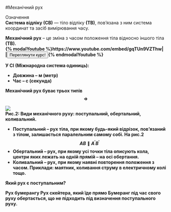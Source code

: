 #Механічний рух

<div class="eoz-wrap">
<span class="eoz">Означення</span>
<div class="eoz-text">
<b>Система вiдлiку (СВ)</b> — тiло вiдлiку <b>(ТВ)</b>, пов’язана з ним система координат
та засiб вимiрювання часу.
<p></p>
<b>Механiчний рух</b> – це змiна з часом положення тiла <p1>вiдносно</p1> iншого тiла <b>(ТВ)<b>.
</div>
</div>



<div>
{% modalYoutube %}https://www.youtube.com/embed/gqTUn9VZThw|
<div class="popup" style="background-image: url('https://raw.githubusercontent.com/chudaol/ed-era-book-physics/master/book/chapter_1/vid/2.png');">
  <div id="youtube-logo">
  </div>
</div>
|<a href="https://study.ed-era.com/courses/EdEra/H101/h101/about?_ga=1.7854647.469818367.1423866830"><button class="but">Переглянути курс!</button></a>{% endmodalYoutube %}
</div>


<p1>У СІ (Міжнародна система одиниць):</p1>
* Довжина – м (метр)
* Час – с (секунда)

**Механічний рух буває трьох типів** $$\Rightarrow$$

<img class="image"  src="https://rawgit.com/chudaol/ed-era-book-physics/master/images/chapter_1/2.svg" />


<div class="caption">
Рис.2: Види механiчного руху: поступальний, обертальний, коливальний.
</div>


* <p1>Поступальний</p1> – рух тiла, при якому будь-який вiдрiзок, пов’язаний з тiлом, залишається паралельним самому собi. На рис.2 $$AB \parallel A^\prime B^\prime$$
* <p1>Обертальний</p1> – рух, при якому усi точки тiла описують кола, центри яких
лежать на однiй прямiй – на **осi обертання**.
* <p1>Коливальний</p1> – рух, при якому наявнi повторення положення з часом. Приклади: маятник, коливання струму в електричному колi тощо.


<quiz correctLabel="correct!" incorrectLabel="incorrect!" checkLabel="check ansert">
<question>
<p>Який рух є поступальним?</p>
<answer>Рух бумерангу</answer>
<answer correct>Рух скейтера, який їде прямо</answer>
<explanation>
Бумеранг під час свого руху обертається, що не підходить під визначення поступального руху.
</explanation>
</question>
</quiz>